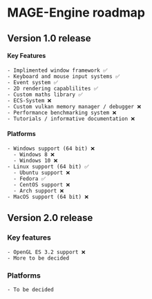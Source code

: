 # MAGE-Engine roadmap

## Version 1.0 release

#### Key Features
    - Implimented window framework ✅
    - Keyboard and mouse input systems ✅
    - Event system ✅
    - 2D rendering capablilites ✅
    - Custom maths library ✅
    - ECS-System ❌
    - Custom vulkan memory manager / debugger ❌
    - Performance benchmarking system ❌
    - Tutorials / informative documentation ❌

#### Platforms
    - Windows support (64 bit) ❌
      - Windows 8 ❌
      - Windows 10 ❌
    - Linux support (64 bit) ✅
      - Ubuntu support ❌
      - Fedora ✅
      - CentOS support ❌
      - Arch support ❌
    - MacOS support (64 bit) ❌

## Version 2.0 release

### Key features
    - OpenGL ES 3.2 support ❌
    - More to be decided

### Platforms
    - To be decided